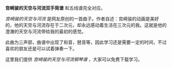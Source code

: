 

**宫崎骏的天空与河流双手简谱** 和五线谱完全对应。

_宫崎骏的天空与河流_
是网友原创的一首曲子。作者自述：宫崎骏的动画是美好的，他的天空与河流存在于二次元，却永远感动着生活在三次元的我。这就是他的澄澈的天空与河流带给我的最初的感觉。

此曲为三声部，曲谱中出现了和音，琶音等，因此学习还是需要一定的时间，不过喜欢的朋友还是可以试着弹奏一下。

这里我们提供 _宫崎骏的天空与河流钢琴谱_ ，大家可以免费下载学习。

